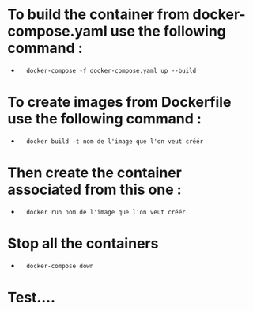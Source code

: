 # To build the container from docker-compose.yaml use the following command :
-       docker-compose -f docker-compose.yaml up --build

# To create images from Dockerfile use the following command :
-       docker build -t nom de l'image que l'on veut créér

# Then create the container associated from this one : 
-       docker run nom de l'image que l'on veut créér

# Stop all the containers
-       docker-compose down
# Test....


